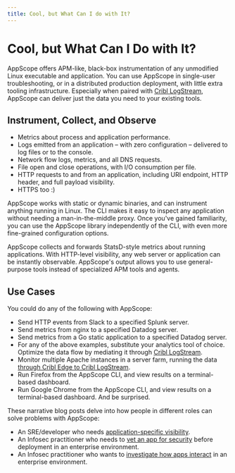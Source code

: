 ```yaml
---
title: Cool, but What Can I do with It?
---
```


# Cool, but What Can I Do with It?

AppScope offers APM-like, black-box instrumentation of any unmodified Linux executable and application. You can use AppScope in single-user troubleshooting, or in a distributed production deployment, with little extra tooling infrastructure. Especially when paired with [Cribl LogStream](https://cribl.io/product/), AppScope can deliver just the data you need to your existing tools.

## Instrument, Collect, and Observe

- Metrics about process and application performance.
- Logs emitted from an application – with zero configuration – delivered to log files or to the console.
- Network flow logs, metrics, and all DNS requests.
- File open and close operations, with I/O consumption per file.
- HTTP requests to and from an application, including URI endpoint, HTTP header, and full payload visibility.
- HTTPS too :)

AppScope works with static or dynamic binaries, and can instrument anything running in Linux. The CLI makes it easy to inspect any application without needing a man-in-the-middle proxy. Once you've gained familiarity, you can use the AppScope library independently of the CLI, with even more fine-grained configuration options.

AppScope collects and forwards StatsD-style metrics about running applications. With HTTP-level visibility, any web server or application can be instantly observable. AppScope's output allows you to use general-purpose tools instead of specialized APM tools and agents.

## Use Cases

You could do any of the following with AppScope:

- Send HTTP events from Slack to a specified Splunk server.
- Send metrics from nginx to a specified Datadog server.
- Send metrics from a Go static application to a specified Datadog server.
- For any of the above examples, substitute your analytics tool of choice. Optimize the data flow by mediating it through [Cribl LogStream](https://cribl.io/product/).
- Monitor multiple Apache instances in a server farm, running the data [through Cribl Edge to Cribl LogStream](/docs/cribl-integration#scaling-scoped-processes).
- Run Firefox from the AppScope CLI, and view results on a terminal-based dashboard.
- Run Google Chrome from the AppScope CLI, and view results on a terminal-based dashboard. And be surprised.

These narrative blog posts delve into how people in different roles can solve problems with AppScope:

- An SRE/developer who needs [application-specific visibility](https://cribl.io/blog/appscope-1-0-changing-the-game-for-sres-and-devs/).
- An Infosec practitioner who needs to [vet an app for security](https://cribl.io/blog/appscope-1-0-changing-the-game-for-infosec-part-1/) before deployment in an enterprise environment.
- An Infosec practitioner who wants to [investigate how apps interact](https://cribl.io/blog/appscope-1-0-changing-the-game-for-infosec-part-2/) in an enterprise environment.
